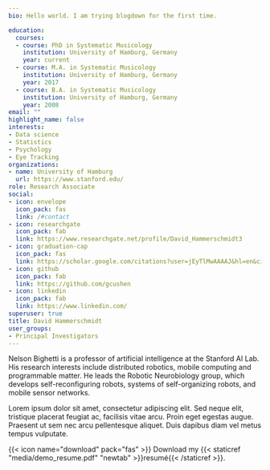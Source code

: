 ```yaml
---
bio: Hello world. I am trying blogdown for the first time.

education:
  courses:
  - course: PhD in Systematic Musicology
    institution: University of Hamburg, Germany
    year: current
  - course: M.A. in Systematic Musicology
    institution: University of Hamburg, Germany
    year: 2017
  - course: B.A. in Systematic Musicology
    institution: University of Hamburg, Germany
    year: 2008
email: ""
highlight_name: false
interests:
- Data science
- Statistics
- Psychology 
- Eye Tracking
organizations:
- name: University of Hamburg
  url: https://www.stanford.edu/
role: Research Associate
social:
- icon: envelope
  icon_pack: fas
  link: /#contact
- icon: researchgate
  icon_pack: fab
  link: https://www.researchgate.net/profile/David_Hammerschmidt3
- icon: graduation-cap
  icon_pack: fas
  link: https://scholar.google.com/citations?user=jEyTlMwAAAAJ&hl=en&citsig=AMD79opbncrQxdfpVUXlUMEiwJSLYjStXQ
- icon: github
  icon_pack: fab
  link: https://github.com/gcushen
- icon: linkedin
  icon_pack: fab
  link: https://www.linkedin.com/
superuser: true
title: David Hammerschmidt
user_groups:
- Principal Investigators
---
```


Nelson Bighetti is a professor of artificial intelligence at the Stanford AI Lab. His research interests include distributed robotics, mobile computing and programmable matter. He leads the Robotic Neurobiology group, which develops self-reconfiguring robots, systems of self-organizing robots, and mobile sensor networks.

Lorem ipsum dolor sit amet, consectetur adipiscing elit. Sed neque elit, tristique placerat feugiat ac, facilisis vitae arcu. Proin eget egestas augue. Praesent ut sem nec arcu pellentesque aliquet. Duis dapibus diam vel metus tempus vulputate.

{{< icon name="download" pack="fas" >}} Download my {{< staticref "media/demo_resume.pdf" "newtab" >}}resumé{{< /staticref >}}.
